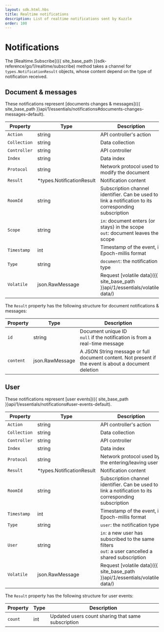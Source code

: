 ```yaml
---
layout: sdk.html.hbs
title: Realtime notifications
description: List of realtime notifications sent by Kuzzle
order: 100
---
```

# Notifications

The [Realtime.Subscribe]({{ site_base_path }}sdk-reference/go/1/realtime/subscribe) method takes a channel for `types.NotificationResult` objects, whose content depend on the type of notification received.

## Document & messages

These notifications represent [documents changes & messages]({{ site_base_path }}api/1/essentials/notifications#documents-changes-messages-default).

| Property | Type |Description       |
|--------------------|------|------------------|
| `Action` | string | API controller's action  |
| `Collection` | string | Data collection |
| `Controller` | string | API controller  |
| `Index` | string | Data index |
| `Protocol` | string | Network protocol used to modify the document |
| `Result` | *types.NotificationResult | Notification content |
| `RoomId` | string | Subscription channel identifier. Can be used to link a notification to its corresponding subscription |
| `Scope` | string | `in`: document enters (or stays) in the scope<br/>`out`: document leaves the scope |
| `Timestamp` | int | Timestamp of the event, in Epoch-millis format |
| `Type` | string | `document`: the notification type |
| `Volatile` | json.RawMessage | Request [volatile data]({{ site_base_path }}api/1/essentials/volatile-data/) |

The `Result` property has the following structure for document notifications & messages:

| Property | Type |Description       |
|--------------------|------|------------------|
| `id` | string | Document unique ID<br/>`null` if the notification is from a real-time message|
| `content` | json.RawMessage | A JSON String message or full document content. Not present if the event is about a document deletion |

## User

These notifications represent [user events]({{ site_base_path }}api/1/essentials/notifications#user-events-default).

| Property | Type |Description       |
|--------------------|------|------------------|
| `Action` | string | API controller's action  |
| `Collection` | string | Data collection |
| `Controller` | string | API controller  |
| `Index` | string | Data index |
| `Protocol` | string | Network protocol used by the entering/leaving user |
| `Result` | *types.NotificationResult | Notification content |
| `RoomId` | string | Subscription channel identifier. Can be used to link a notification to its corresponding subscription |
| `Timestamp` | int | Timestamp of the event, in Epoch-millis format |
| `Type` | string | `user`: the notification type |
| `User` | string | `in`: a new user has subscribed to the same filters<br/>`out`: a user cancelled a shared subscription |
| `Volatile` | json.RawMessage | Request [volatile data]({{ site_base_path }}api/1/essentials/volatile-data/) |

The `Result` property has the following structure for user events:

| Property | Type |Description       |
|--------------------|------|------------------|
| `count` | int |  Updated users count sharing that same subscription |
